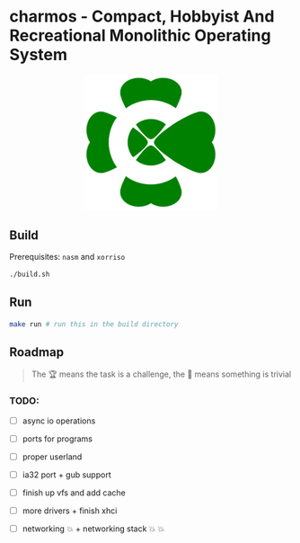 # charmos - Compact, Hobbyist And Recreational Monolithic Operating System

<p align="center">
<img src="https://github.com/BlueGummi/charmos/blob/main/charmos.png" width="240">
</p>

## Build

Prerequisites: `nasm` and `xorriso`

```bash
./build.sh

```
## Run

```bash
make run # run this in the build directory
```

## Roadmap 

> The :trophy: means the task is a challenge, the :broom: means something is trivial

### TODO:

- [ ] async io operations

- [ ] ports for programs

- [ ] proper userland

- [ ] ia32 port + gub support

- [ ] finish up vfs and add cache

- [ ] more drivers + finish xhci

- [ ] networking :boom: + networking stack :boom: :boom:
